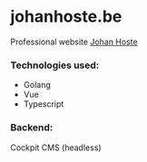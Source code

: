 # johanhoste.be
Professional website [Johan Hoste](https://www.johanhoste.be)

### Technologies used:
- Golang
- Vue
- Typescript

### Backend:
Cockpit CMS (headless)

